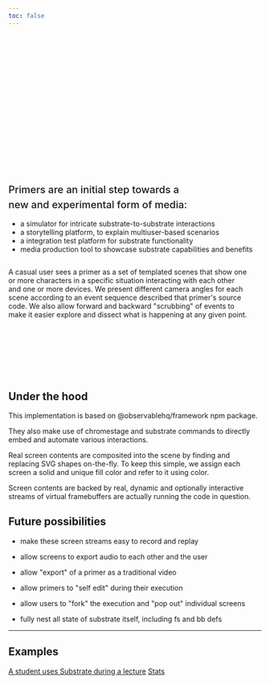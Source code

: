 ```yaml
---
toc: false
---
```


<style>

.hero {
  display: flex;
  flex-direction: column;
  /* align-items: center; */
  font-family: var(--sans-serif);
  margin: 4rem 0 8rem;
  text-wrap: balance;
  /* text-align: center; */
}

.hero h1 {
  margin: 2rem 0;
  max-width: none;
  font-size: 14vw;
  font-weight: 900;
  line-height: 1;
  background: linear-gradient(30deg, var(--theme-foreground-focus), currentColor);
  -webkit-background-clip: text;
  -webkit-text-fill-color: transparent;
  background-clip: text;
}

.hero h2 {
  margin: 0;
  max-width: 34em;
  font-size: 20px;
  font-style: initial;
  font-weight: 500;
  line-height: 1.5;
  color: var(--theme-foreground-muted);
}

@media (min-width: 640px) {
  .hero h1 {
    font-size: 90px;
  }
}

</style>

<div class="hero">
  <h1>Substrate Primers</h1>
  <h2>Primers are an initial step towards a new and experimental form of media:</h2>

- a simulator for intricate substrate-to-substrate interactions
- a storytelling platform, to explain multiuser-based scenarios
- a integration test platform for substrate functionality
- media production tool to showcase substrate capabilities and benefits

A casual user sees a primer as a set of templated scenes that show one or more characters in a specific situation interacting with each other and one or more devices. We present different camera angles for each scene according to an event sequence described that primer's source code. We also allow forward and backward "scrubbing" of events to make it easier explore and dissect what is happening at any given point.

</div>

<div class="grid grid-cols-2" style="">
  <div class="card">

## Under the hood

This implementation is based on @observablehq/framework npm package.

They also make use of chromestage and substrate commands to directly embed and automate various interactions.

Real screen contents are composited into the scene by finding and replacing SVG shapes on-the-fly. To keep this simple, we assign each screen a solid and unique fill color and refer to it using color.

Screen contents are backed by real, dynamic and optionally interactive streams of virtual framebuffers are actually running the code in question.

  </div>
  <div class="card">

## Future possibilities

- make these screen streams easy to record and replay
- allow screens to export audio to each other and the user
- allow "export" of a primer as a traditional video
- allow primers to "self edit" during their execution
- allow users to "fork" the execution and "pop out" individual screens
- fully nest all state of substrate itself, including fs and bb defs

  </div>
</div>

---

## Examples

<div class="grid grid-cols-4">
  <div class="card">
    <a href="bridge/">A student uses Substrate during a lecture</a>
    <a href="stats/">Stats</a>
  </div>
</div>
